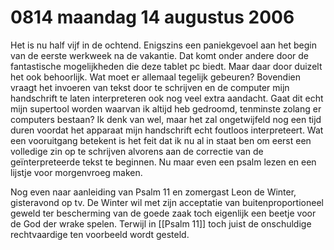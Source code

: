 # 0814 maandag 14 augustus 2006
Het is nu half vijf in de ochtend. Enigszins een paniekgevoel aan het begin van de eerste werkweek na de vakantie. Dat komt onder andere door de fantastische mogelijkheden die deze tablet pc biedt. Maar daar door duizelt het ook behoorlijk. Wat moet er allemaal tegelijk gebeuren? Bovendien vraagt het invoeren van tekst door te schrijven en de computer mijn handschrift te laten interpreteren ook nog veel extra aandacht. Gaat dit echt mijn supertool worden waarvan ik altijd heb gedroomd, tenminste zolang er computers bestaan? Ik denk van wel, maar het zal ongetwijfeld nog een tijd duren voordat het apparaat mijn handschrift echt foutloos interpreteert. Wat een vooruitgang betekent is het feit dat ik nu al in staat ben om eerst een volledige zin op te schrijven alvorens aan de correctie van de geïnterpreteerde tekst te beginnen. Nu maar even een psalm lezen en een lijstje voor morgenvroeg maken.

Nog even naar aanleiding van Psalm 11 en zomergast Leon de Winter, gisteravond op tv. De Winter wil met zijn acceptatie van buitenproportioneel geweld ter bescherming van de goede zaak toch eigenlijk een beetje voor de God der wrake spelen. Terwijl in [[Psalm 11]] toch juist de onschuldige rechtvaardige ten voorbeeld wordt gesteld.